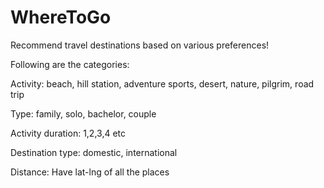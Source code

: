 WhereToGo
=========

Recommend travel destinations based on various preferences!

Following are the categories:

Activity: beach, hill station, adventure sports, desert, nature, pilgrim, road trip

Type: family, solo, bachelor, couple

Activity duration: 1,2,3,4 etc

Destination type: domestic, international

Distance: Have lat-lng of all the places
